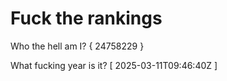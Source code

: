 # Fuck the rankings

Who the hell am I?
{ 24758229 }

What fucking year is it?
[ 2025-03-11T09:46:40Z ]
